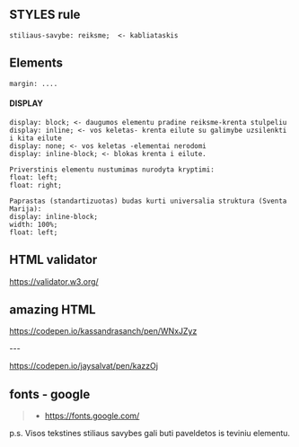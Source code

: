 ## STYLES rule

    stiliaus-savybe: reiksme;  <- kabliataskis

## Elements

    margin: ....

#### DISPLAY

    display: block; <- daugumos elementu pradine reiksme-krenta stulpeliu
    display: inline; <- vos keletas- krenta eilute su galimybe uzsilenkti i kita eilute
    display: none; <- vos keletas -elementai nerodomi
    display: inline-block; <- blokas krenta i eilute.

    Priverstinis elementu nustumimas nurodyta kryptimi:
    float: left;
    float: right;

    Paprastas (standartizuotas) budas kurti universalia struktura (Sventa Marija):
    display: inline-block;
    width: 100%;
    float: left;

## HTML validator

https://validator.w3.org/

## amazing HTML

https://codepen.io/kassandrasanch/pen/WNxJZyz

--- <!-- a -->

https://codepen.io/jaysalvat/pen/kazzOj

<!--  **Basic writing and formatting syntax**
https://docs.github.com/en/get-started/writing-on-github/getting-started-with-writing-and-formatting-on-github/basic-writing-and-formatting-syntax
-->

## fonts - google

> - https://fonts.google.com/

p.s. Visos tekstines stiliaus savybes gali buti paveldetos is teviniu elementu.
